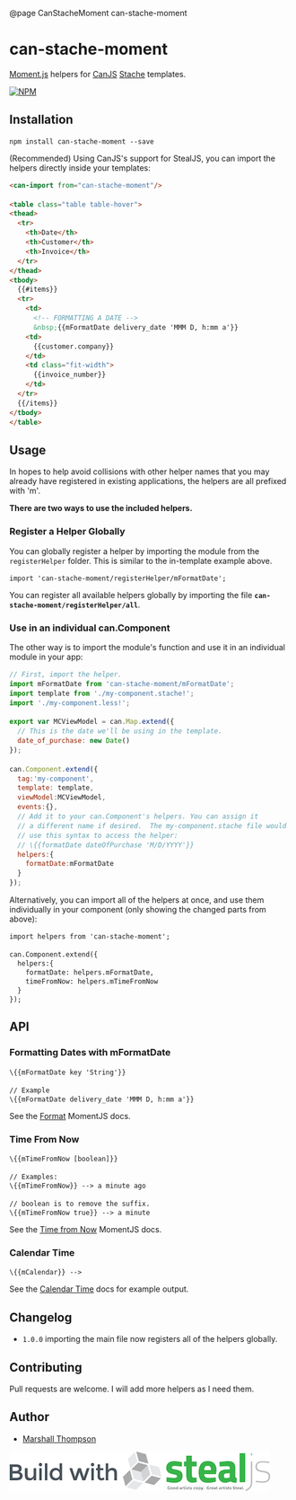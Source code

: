 @page CanStacheMoment can-stache-moment

# can-stache-moment
[Moment.js](http://momentjs.com/) helpers for [CanJS](http://canjs.com/index.html) [Stache](http://canjs.com/docs/can.stache.html) templates.

[![NPM](https://nodei.co/npm/can-stache-moment.png?downloads=true&downloadRank=true&stars=true)](https://nodei.co/npm/can-stache-moment/)

## Installation
```
npm install can-stache-moment --save
```

(Recommended) Using CanJS's support for StealJS, you can import the helpers directly inside your templates:
```html
<can-import from="can-stache-moment"/>

<table class="table table-hover">
<thead>
  <tr>
    <th>Date</th>
    <th>Customer</th>
    <th>Invoice</th>
  </tr>
</thead>
<tbody>
  {{#items}}
  <tr>
    <td>
      <!-- FORMATTING A DATE -->
      &nbsp;{{mFormatDate delivery_date 'MMM D, h:mm a'}}
    <td>
      {{customer.company}}
    </td>
    <td class="fit-width">
      {{invoice_number}}
    </td>
  </tr>
  {{/items}}
</tbody>
</table>
```

## Usage

In hopes to help avoid collisions with other helper names that you may already have registered in existing applications, the helpers are all prefixed with 'm'.

**There are two ways to use the included helpers.**

### Register a Helper Globally
You can globally register a helper by importing the module from the `registerHelper` folder.  This is similar to the in-template example above.
```
import 'can-stache-moment/registerHelper/mFormatDate';
```

You can register all available helpers globally by importing the file **`can-stache-moment/registerHelper/all`**.

### Use in an individual can.Component
The other way is to import the module's function and use it in an individual module in your app:
```js
// First, import the helper.
import mFormatDate from 'can-stache-moment/mFormatDate';
import template from './my-component.stache!';
import './my-component.less!';

export var MCViewModel = can.Map.extend({
  // This is the date we'll be using in the template.
  date_of_purchase: new Date()
});

can.Component.extend({
  tag:'my-component',
  template: template,
  viewModel:MCViewModel,
  events:{},
  // Add it to your can.Component's helpers. You can assign it
  // a different name if desired.  The my-component.stache file would
  // use this syntax to access the helper:
  // \{{formatDate dateOfPurchase 'M/D/YYYY'}}
  helpers:{
    formatDate:mFormatDate
  }
});
```

Alternatively, you can import all of the helpers at once, and use them individually in your component (only showing the changed parts from above):
```
import helpers from 'can-stache-moment';

can.Component.extend({
  helpers:{
    formatDate: helpers.mFormatDate,
    timeFromNow: helpers.mTimeFromNow
  }
});
```

## API

### Formatting Dates with mFormatDate

```
\{{mFormatDate key 'String'}}

// Example
\{{mFormatDate delivery_date 'MMM D, h:mm a'}}
```

See the [Format](http://momentjs.com/docs/#/displaying/format/) MomentJS docs.

### Time From Now

```
\{{mTimeFromNow [boolean]}}

// Examples:
\{{mTimeFromNow}} --> a minute ago

// boolean is to remove the suffix.
\{{mTimeFromNow true}} --> a minute
```
See the [Time from Now](http://momentjs.com/docs/#/displaying/fromnow/) MomentJS docs.

### Calendar Time

```
\{{mCalendar}} -->
```

See the [Calendar Time](http://momentjs.com/docs/#/displaying/calendar-time/) docs for example output.

## Changelog

- `1.0.0` importing the main file now registers all of the helpers globally.

## Contributing
Pull requests are welcome.  I will add more helpers as I need them.

## Author

- [Marshall Thompson](https://github.com/marshallswain)

[![Built with StealJS](./dist/build-with-stealjs.jpg)](http://StealJS.com)
